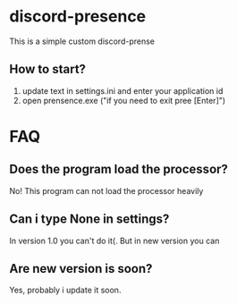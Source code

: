 # discord-presence
This is a simple custom discord-prense
## How to start?
1. update text in settings.ini and enter your application id
2. open prensence.exe ("if you need to exit pree [Enter]")
# FAQ
## Does the program load the processor?
No! This program can not load the processor heavily
## Can i type None in settings?
In version 1.0 you can't do it(. But in new version you can
## Are new version is soon?
Yes, probably i update it soon.

